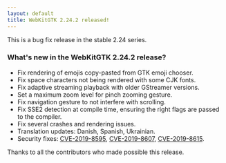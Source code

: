 ```yaml
---
layout: default
title: WebKitGTK 2.24.2 released!
---
```


This is a bug fix release in the stable 2.24 series.

### What's new in the WebKitGTK 2.24.2 release?

 - Fix rendering of emojis copy-pasted from GTK emoji chooser.
 - Fix space characters not being rendered with some CJK fonts.
 - Fix adaptive streaming playback with older GStreamer versions.
 - Set a maximum zoom level for pinch zooming gesture.
 - Fix navigation gesture to not interfere with scrolling.
 - Fix SSE2 detection at compile time, ensuring the right flags are passed to the compiler.
 - Fix several crashes and rendering issues.
 - Translation updates: Danish, Spanish, Ukrainian.
 - Security fixes: [CVE-2019-8595](https://cve.mitre.org/cgi-bin/cvename.cgi?name=CVE-2019-8595), [CVE-2019-8607](https://cve.mitre.org/cgi-bin/cvename.cgi?name=CVE-2019-8607), [CVE-2019-8615](https://cve.mitre.org/cgi-bin/cvename.cgi?name=CVE-2019-8615).

Thanks to all the contributors who made possible this release.
